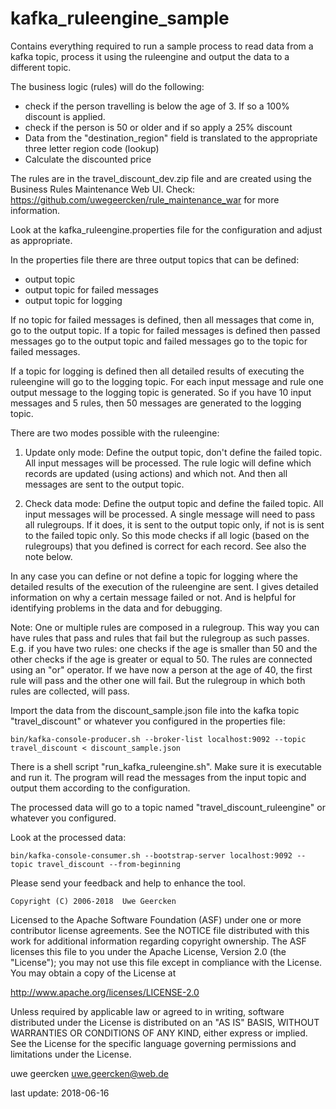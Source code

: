 # kafka_ruleengine_sample

Contains everything required to run a sample process to read data from a kafka topic,
process it using the ruleengine and output the data to a different topic.

The business logic (rules) will do the following:

* check if the person travelling is below the age of 3. If so a 100% discount is applied.
* check if the person is 50 or older and if so apply a 25% discount
* Data from the "destination_region" field is translated to the appropriate three letter region code (lookup)
* Calculate the discounted price

The rules are in the travel_discount_dev.zip file and are created using the Business Rules
Maintenance Web UI. Check: https://github.com/uwegeercken/rule_maintenance_war for more information.
    
Look at the kafka_ruleengine.properties file for the configuration and adjust as
appropriate.

In the properties file there are three output topics that can be defined:
* output topic
* output topic for failed messages
* output topic for logging

If no topic for failed messages is defined, then all messages that come in, go to the output topic. If a topic
for failed messages is defined then passed messages go to the output topic and failed messages go to the topic
for failed messages.

If a topic for logging is defined then all detailed results of executing the ruleengine will go to the logging
topic. For each input message and rule one output message to the logging topic is generated. So if you have
10 input messages and 5 rules, then 50 messages are generated to the logging topic.

There are two modes possible with the ruleengine:

1) Update only mode: Define the output topic, don't define the failed topic. All input messages will be processed.
The rule logic will define which records are updated (using actions) and which not. And then all messages are
sent to the output topic.

2) Check data mode: Define the output topic and define the failed topic. All input messages will be processed.
A single message will need to pass all rulegroups. If it does, it is sent to the output topic only, if not
is is sent to the failed topic only. So this mode checks if all logic (based on the rulegroups) that you defined
is correct for each record. See also the note below.

In any case you can define or not define a topic for logging where the detailed results of the execution of the
ruleengine are sent. I gives detailed information on why a certain message failed or not. And is helpful for
identifying problems in the data and for debugging.

Note: One or multiple rules are composed in a rulegroup. This way you can have rules that pass and rules that fail
but the rulegroup as such passes. E.g. if you have two rules: one checks if the age is smaller than 50 and the
other checks if the age is greater or equal to 50. The rules are connected using an "or" operator. If we have now a
person at the age of 40, the first rule will pass and the other one will fail. But the rulegroup in which both rules
are collected, will pass.

Import the data from the discount_sample.json file into the kafka topic "travel_discount"
or whatever you configured in the properties file:

    bin/kafka-console-producer.sh --broker-list localhost:9092 --topic travel_discount < discount_sample.json

There is a shell script "run_kafka_ruleengine.sh". Make sure it is executable and run it. The program will read
the messages from the input topic and output them according to the configuration.

The processed data will go to a topic named "travel_discount_ruleengine" or whatever you
configured.

Look at the processed data:

    bin/kafka-console-consumer.sh --bootstrap-server localhost:9092 --topic travel_discount --from-beginning


Please send your feedback and help to enhance the tool.

    Copyright (C) 2006-2018  Uwe Geercken


 Licensed to the Apache Software Foundation (ASF) under one
 or more contributor license agreements.  See the NOTICE file
 distributed with this work for additional information
 regarding copyright ownership.  The ASF licenses this file
 to you under the Apache License, Version 2.0 (the
 "License"); you may not use this file except in compliance
 with the License.  You may obtain a copy of the License at

   http://www.apache.org/licenses/LICENSE-2.0

 Unless required by applicable law or agreed to in writing,
 software distributed under the License is distributed on an
 "AS IS" BASIS, WITHOUT WARRANTIES OR CONDITIONS OF ANY
 KIND, either express or implied.  See the License for the
 specific language governing permissions and limitations
 under the License.


uwe geercken
uwe.geercken@web.de

last update: 2018-06-16

